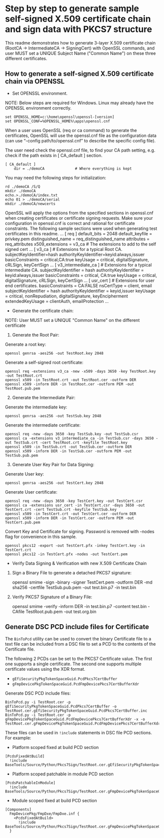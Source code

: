 # Step by step to generate sample self-signed X.509 certificate chain and sign data with PKCS7 structure

This readme demonstrates how to generate 3-layer X.509 certificate chain (RootCA -> IntermediateCA -> SigningCert) with OpenSSL commands, and user MUST set a UNIQUE Subject Name ("Common Name") on these three different certificates.

## How to generate a self-signed X.509 certificate chain via OPENSSL
* Set OPENSSL environment.

NOTE: Below steps are required for Windows. Linux may already have the OPENSSL environment correctly.

    set OPENSSL_HOME=c:\home\openssl\openssl-[version]
    set OPENSSL_CONF=%OPENSSL_HOME%\apps\openssl.cnf

When a user uses OpenSSL (req or ca command) to generate the certificates, OpenSSL will use the openssl.cnf file as the configuration data (can use “-config path/to/openssl.cnf” to describe the specific config file).

The user need check the openssl.cnf file, to find your CA path setting, e.g. check if the path exists in [ CA_default ] section.

    [ CA_default ]
        dir = ./demoCA              # Where everything is kept

You may need the following steps for initialization:

    rd ./demoCA /S/Q
    mkdir ./demoCA
    echo.>./demoCA/index.txt
    echo 01 > ./demoCA/serial
    mkdir ./demoCA/newcerts

OpenSSL will apply the options from the specified sections in openssl.cnf when creating certificates or certificate signing requests. Make sure your configuration in openssl.cnf is correct and rational for certificate constraints.
The following sample sections were used when generating test certificates in this readme.
    ...
    [ req ]
    default_bits        = 2048
    default_keyfile     = privkey.pem
    distinguished_name  = req_distinguished_name
    attributes          = req_attributes
    x509_extensions     = v3_ca       # The extensions to add to the self signed cert
    ...
    [ v3_ca ]
    # Extensions for a typical Root CA.
    subjectKeyIdentifier=hash
    authorityKeyIdentifier=keyid:always,issuer
    basicConstraints = critical,CA:true
    keyUsage = critical, digitalSignature, cRLSign, keyCertSign
    ...
    [ v3_intermediate_ca ]
    # Extensions for a typical intermediate CA.
    subjectKeyIdentifier = hash
    authorityKeyIdentifier = keyid:always,issuer
    basicConstraints = critical, CA:true
    keyUsage = critical, digitalSignature, cRLSign, keyCertSign
    ...
    [ usr_cert ]
    # Extensions for user end certificates.
    basicConstraints = CA:FALSE
    nsCertType = client, email
    subjectKeyIdentifier = hash
    authorityKeyIdentifier = keyid,issuer
    keyUsage = critical, nonRepudiation, digitalSignature, keyEncipherment
    extendedKeyUsage = clientAuth, emailProtection
    ...

* Generate the certificate chain:

NOTE: User MUST set a UNIQUE "Common Name" on the different certificate

1) Generate the Root Pair:

Generate a root key:

    openssl genrsa -aes256 -out TestRoot.key 2048

Generate a self-signed root certificate:

    openssl req -extensions v3_ca -new -x509 -days 3650 -key TestRoot.key -out TestRoot.crt
    openssl x509 -in TestRoot.crt -out TestRoot.cer -outform DER
    openssl x509 -inform DER -in TestRoot.cer -outform PEM -out TestRoot.pub.pem

2) Generate the Intermediate Pair:

Generate the intermediate key:

    openssl genrsa -aes256 -out TestSub.key 2048

Generate the intermediate certificate:

    openssl req -new -days 3650 -key TestSub.key -out TestSub.csr
    openssl ca -extensions v3_intermediate_ca -in TestSub.csr -days 3650 -out TestSub.crt -cert TestRoot.crt -keyfile TestRoot.key
    openssl x509 -in TestSub.crt -out TestSub.cer -outform DER
    openssl x509 -inform DER -in TestSub.cer -outform PEM -out TestSub.pub.pem

3) Generate User Key Pair for Data Signing:

Generate User key:

    openssl genrsa -aes256 -out TestCert.key 2048

Generate User certificate:

    openssl req -new -days 3650 -key TestCert.key -out TestCert.csr
    openssl ca -extensions usr_cert -in TestCert.csr -days 3650 -out TestCert.crt -cert TestSub.crt -keyfile TestSub.key
    openssl x509 -in TestCert.crt -out TestCert.cer -outform DER
    openssl x509 -inform DER -in TestCert.cer -outform PEM -out TestCert.pub.pem

Convert Key and Certificate for signing. Password is removed with -nodes flag for convenience in this sample.

    openssl pkcs12 -export -out TestCert.pfx -inkey TestCert.key -in TestCert.crt
    openssl pkcs12 -in TestCert.pfx -nodes -out TestCert.pem

* Verify Data Signing & Verification with new X.509 Certificate Chain

1) Sign a Binary File to generate a detached PKCS7 signature:

    openssl smime -sign -binary -signer TestCert.pem -outform DER -md sha256 -certfile TestSub.pub.pem -out test.bin.p7 -in test.bin

2) Verify PKCS7 Signature of a Binary File:

    openssl smime -verify -inform DER -in test.bin.p7 -content test.bin -CAfile TestRoot.pub.pem -out test.org.bin

## Generate DSC PCD include files for Certificate

The `BinToPcd` utility can be used to convert the binary Certificate file to a
text file can be included from a DSC file to set a PCD to the contents of the
Certificate file.

The following 2 PCDs can be set to the PKCS7 Certificate value.  The first one
supports a single certificate.  The second one supports multiple certificate
values using the XDR format.
* `gEfiSecurityPkgTokenSpaceGuid.PcdPkcs7CertBuffer`
* `gFmpDevicePkgTokenSpaceGuid.PcdFmpDevicePkcs7CertBufferXdr`

Generate DSC PCD include files:
```
BinToPcd.py -i TestRoot.cer -p gEfiSecurityPkgTokenSpaceGuid.PcdPkcs7CertBuffer -o TestRoot.cer.gEfiSecurityPkgTokenSpaceGuid.PcdPkcs7CertBuffer.inc
BinToPcd.py -i TestRoot.cer -p gFmpDevicePkgTokenSpaceGuid.PcdFmpDevicePkcs7CertBufferXdr -x -o TestRoot.cer.gFmpDevicePkgTokenSpaceGuid.PcdFmpDevicePkcs7CertBufferXdr.inc
```

These files can be used in `!include` statements in DSC file PCD sections.  For example:

* Platform scoped fixed at build PCD section
```
[PcdsFixedAtBuild]
  !include BaseTools/Source/Python/Pkcs7Sign/TestRoot.cer.gEfiSecurityPkgTokenSpaceGuid.PcdPkcs7CertBuffer.inc
```

* Platform scoped patchable in module PCD section
```
[PcdsPatchableInModule]
  !include BaseTools/Source/Python/Pkcs7Sign/TestRoot.cer.gFmpDevicePkgTokenSpaceGuid.PcdFmpDevicePkcs7CertBufferXdr.inc
```

* Module scoped fixed at build PCD section
```
[Components]
  FmpDevicePkg/FmpDxe/FmpDxe.inf {
    <PcdsFixedAtBuild>
      !include BaseTools/Source/Python/Pkcs7Sign/TestRoot.cer.gFmpDevicePkgTokenSpaceGuid.PcdFmpDevicePkcs7CertBufferXdr.inc
  }
```
